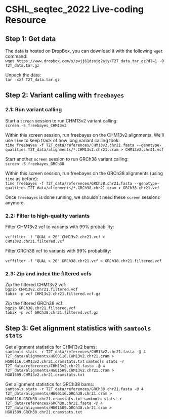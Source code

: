 # CSHL_seqtec_2022 Live-coding Resource

## Step 1: Get data

The data is hosted on DropBox, you can download it with the following `wget` command:<br>
`wget https://www.dropbox.com/s/pwjj61dzojg2ajy/T2T_data.tar.gz?dl=1 -O T2T_data.tar.gz`

Unpack the data:<br>
`tar -xzf T2T_data.tar.gz`


## Step 2: Variant calling with `freebayes`

### 2.1: Run variant calling

Start a `screen` session to run CHM13v2 variant calling:<br>
`screen -S freebayes_CHM13v2`

Within this screen session, run freebayes on the CHM13v2 alignments. We'll use `time` to keep track of how long variant calling took:<br>
`time freebayes -f T2T_data/references/CHM13v2.chr21.fasta --genotype-qualities T2T_data/alignments/*.CHM13v2.chr21.cram > CHM13v2.chr21.vcf`

Start another `screen` session to run GRCh38 variant calling:<br>
`screen -S freebayes_GRCh38`

Within this screen session, run freebayes on the GRCh38 alignments (using `time` as before):<br>
`time freebayes -f T2T_data/references/GRCh38.chr21.fasta --genotype-qualities T2T_data/alignments/*.GRCh38.chr21.cram > GRCh38.chr21.vcf`

Once `freebayes` is done running, we shouldn't need these `screen` sessions anymore.

### 2.2: Filter to high-quality variants

Filter CHM13v2 vcf to variants with 99% probability:<br>  
`vcffilter -f "QUAL > 20" CHM13v2.chr21.vcf > CHM13v2.chr21.filtered.vcf`

Filter GRCh38 vcf to variants with 99% probability:<br>  
`vcffilter -f "QUAL > 20" GRCh38.chr21.vcf > GRCh38.chr21.filtered.vcf`

### 2.3: Zip and index the filtered vcfs

Zip the filtered CHM13v2 vcf:<br>
`bgzip CHM13v2.chr21.filtered.vcf`<br>
`tabix -p vcf CHM13v2.chr21.filtered.vcf.gz`

Zip the filtered GRCh38 vcf:<br>
`bgzip GRCh38.chr21.filtered.vcf`<br>
`tabix -p vcf GRCh38.chr21.filtered.vcf.gz`<br>


## Step 3: Get alignment statistics with `samtools stats`

Get alignment statistics for CHM13v2 bams:<br>
`samtools stats -r T2T_data/references/CHM13v2.chr21.fasta -@ 4 T2T_data/alignments/HG00116.CHM13v2.chr21.cram > HG00116.CHM13v2.chr21.cramstats.txt`
`samtools stats -r T2T_data/references/CHM13v2.chr21.fasta -@ 4 T2T_data/alignments/HG01509.CHM13v2.chr21.cram > HG01509.CHM13v2.chr21.cramstats.txt`

Get alignment statistics for GRCh38 bams:<br>
`samtools stats -r T2T_data/references/GRCh38.chr21.fasta -@ 4 T2T_data/alignments/HG00116.GRCh38.chr21.cram > HG00116.GRCh38.chr21.cramstats.txt`
`samtools stats -r T2T_data/references/GRCh38.chr21.fasta -@ 4 T2T_data/alignments/HG01509.GRCh38.chr21.cram > HG01509.GRCh38.chr21.cramstats.txt`